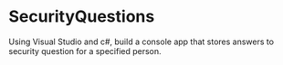# SecurityQuestions
Using Visual Studio and c#, build a console app that stores answers to security question for a specified person.
